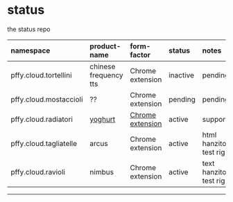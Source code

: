 # status
the status repo

| namespace | product-name | form-factor | status | notes |
| :--- | :--- | :--- | :--- | :--- |
| pffy.cloud.tortellini | chinese frequency tts | Chrome extension | inactive | pending |
| pffy.cloud.mostaccioli | ?? | Chrome extension | pending | pending |
| pffy.cloud.radiatori | [yoghurt][gh_yg] | [Chrome extension][cws_yg] | active | supported |
| pffy.cloud.tagliatelle | arcus | Chrome extension | active | html hanzitopinyin test rig |
| pffy.cloud.ravioli | nimbus | Chrome extension | active | text hanzitopinyin test rig |



---
[gh_yg]: https://github.com/pffy/chrome-ext-yoghurt
[cws_yg]: https://chrome.google.com/webstore/detail/yoghurt/fhpccpkmepmagojheiaphbjobfcpgdgi
